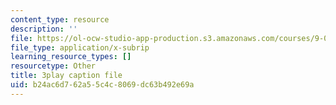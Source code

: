 ```yaml
---
content_type: resource
description: ''
file: https://ol-ocw-studio-app-production.s3.amazonaws.com/courses/9-00sc-introduction-to-psychology-fall-2011/b24ac6d762a55c4c8069dc63b492e69a_SBrCPDC21f4.vtt
file_type: application/x-subrip
learning_resource_types: []
resourcetype: Other
title: 3play caption file
uid: b24ac6d7-62a5-5c4c-8069-dc63b492e69a
---
```

